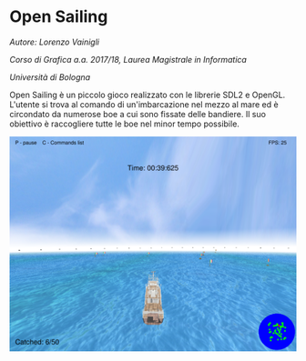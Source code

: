 # Open Sailing
*Autore: Lorenzo Vainigli*

*Corso di Grafica a.a. 2017/18, Laurea Magistrale in Informatica*

*Università di Bologna*

Open Sailing è un piccolo gioco realizzato con le librerie SDL2 e OpenGL. L'utente si trova al comando di
un'imbarcazione nel mezzo al mare ed è circondato da numerose boe a cui sono fissate delle bandiere. Il suo obiettivo è
raccogliere tutte le boe nel minor tempo possibile.

![In-game screenshot](doc/in_game.png)